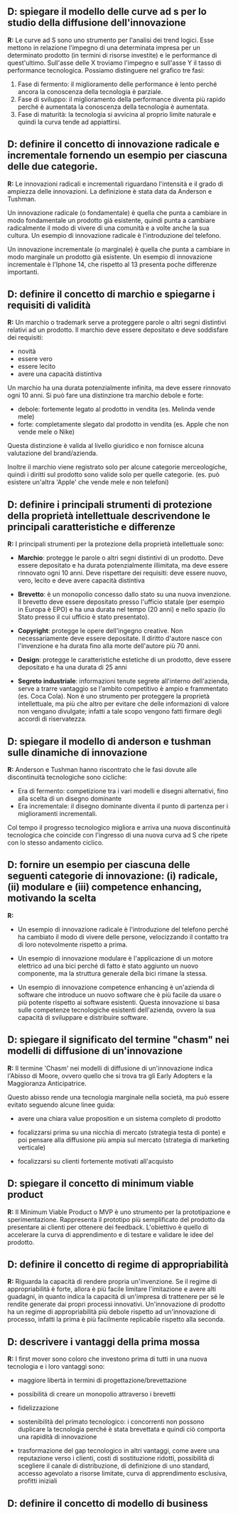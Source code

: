 ## D: spiegare il modello delle curve ad s per lo studio della diffusione dell'innovazione 

**R:** Le curve ad S sono uno strumento per l'analisi dei trend logici. Esse mettono in relazione l'impegno di una determinata impresa per un determinato prodotto (in termini di risorse investite) e le performance di quest'ultimo. 
Sull'asse delle X troviamo l'impegno e sull'asse Y il tasso di performance tecnologica. 
Possiamo distinguere nel grafico tre fasi:

1) Fase di fermento: il miglioramento delle performance è lento perché ancora la conoscenza della tecnologia è parziale.
2) Fase di sviluppo: il miglioramento della performance diventa più rapido perché è aumentata la conoscenza della tecnologia è aumentata.
3) Fase di maturità: la tecnologia si avvicina al proprio limite naturale e quindi la curva tende ad appiattirsi.
## D: definire il concetto di innovazione radicale e incrementale fornendo un esempio per ciascuna delle due categorie.

**R:** Le innovazioni radicali e incrementali riguardano l'intensità e il grado di ampiezza delle innovazioni. La definizione è stata data da Anderson e Tushman. 

Un innovazione radicale (o fondamentale) è quella che punta a cambiare in modo fondamentale un prodotto già esistente, quindi punta a cambiare radicalmente il modo di vivere di una comunità e a volte anche la sua cultura. Un esempio di innovazione radicale è l'introduzione del telefono.

Un innovazione incrementale (o marginale) è quella che punta a cambiare in modo marginale un prodotto già esistente. Un esempio di innovazione incrementale è l'Iphone 14, che rispetto al 13 presenta poche differenze importanti.
## D: definire il concetto di marchio e spiegarne i requisiti di validità

**R:** Un marchio o trademark serve a proteggere parole o altri segni distintivi relativi ad un prodotto. Il marchio deve essere depositato e deve soddisfare dei requisiti:

- novità
- essere vero
- essere lecito
- avere una capacità distintiva

Un marchio ha una durata potenzialmente infinita, ma deve essere rinnovato ogni 10 anni.
Si può fare una distinzione tra marchio debole e forte:

- debole: fortemente legato al prodotto in vendita (es. Melinda vende mele)
- forte: completamente slegato dal prodotto in vendita (es. Apple che non vende mele o Nike)

Questa distinzione è valida al livello giuridico e non fornisce alcuna valutazione del brand/azienda. 

Inoltre il marchio viene registrato solo per alcune categorie merceologiche, quindi i diritti sul prodotto sono valide solo per quelle categorie. (es. può esistere un'altra 'Apple' che vende mele e non telefoni) 
## D: definire i principali strumenti di protezione della proprietà intellettuale descrivendone le principali caratteristiche e differenze

**R:** I principali strumenti per la protezione della proprietà intellettuale sono:

- **Marchio**: protegge le parole o altri segni distintivi di un prodotto. Deve essere depositato e ha durata potenzialmente illimitata, ma deve essere rinnovato ogni 10 anni. Deve rispettare dei requisiti: deve essere nuovo, vero, lecito e deve avere capacità distintiva

- **Brevetto**: è un monopolio concesso dallo stato su una nuova invenzione. Il brevetto deve essere depositato presso l'ufficio statale (per esempio in Europa è EPO) e ha una durata nel tempo (20 anni) e nello spazio (lo Stato presso il cui ufficio è stato presentato).

- **Copyright**: protegge le opere dell'ingegno creative. Non necessariamente deve essere depositate. Il diritto d'autore nasce con l'invenzione e ha durata fino alla morte dell'autore più 70 anni.

- **Design**: protegge le caratteristiche estetiche di un prodotto, deve essere depositato e ha una durata di 25 anni

- **Segreto industriale**: informazioni tenute segrete all'interno dell'azienda, serve a trarre vantaggio se l'ambito competitivo è ampio e frammentato (es. Coca Cola). Non è uno strumento per proteggere la proprietà intellettuale, ma più che altro per evitare che delle informazioni di valore non vengano divulgate; infatti a tale scopo vengono fatti firmare degli accordi di riservatezza.
## D: spiegare il modello di anderson e tushman sulle dinamiche di innovazione

**R:** Anderson e Tushman hanno riscontrato che le fasi dovute alle discontinuità tecnologiche sono cicliche:

- Era di fermento: competizione tra i vari modelli e disegni alternativi, fino alla scelta di un disegno dominante
- Era incrementale: il disegno dominante diventa il punto di partenza per i miglioramenti incrementali.

Col tempo il progresso tecnologico migliora e arriva una nuova discontinuità tecnologica che coincide con l'ingresso di una nuova curva ad S che ripete con lo stesso andamento ciclico.
## D: fornire un esempio per ciascuna delle seguenti categorie di innovazione: (i) radicale, (ii) modulare e (iii) competence enhancing, motivando la scelta
**R:**
- Un esempio di innovazione radicale è l'introduzione del telefono perché ha cambiato il modo di vivere delle persone, velocizzando il contatto tra di loro notevolmente rispetto a prima.

- Un esempio di innovazione modulare è l'applicazione di un motore elettrico ad una bici perché di fatto è stato aggiunto un nuovo componente, ma la struttura generale della bici rimane la stessa. 

- Un esempio di innovazione competence enhancing è un'azienda di software che introduce un nuovo software che è più facile da usare o più potente rispetto ai software esistenti. Questa innovazione si basa sulle competenze tecnologiche esistenti dell'azienda, ovvero la sua capacità di sviluppare e distribuire software. 
## D: spiegare il significato del termine "chasm" nei modelli di diffusione di un'innovazione

**R:** Il termine 'Chasm' nei modelli di diffusione di un'innovazione indica l'Abisso di Moore, ovvero quello che si trova tra gli Early Adopters e la Maggioranza Anticipatrice. 

Questo abisso rende una tecnologia marginale nella società, ma può essere evitato 
seguendo alcune linee guida:

- avere una chiara value proposition e un sistema completo di prodotto

- focalizzarsi prima su una nicchia di mercato (strategia testa di ponte) e poi pensare alla diffusione più ampia sul mercato (strategia di marketing verticale)

- focalizzarsi su clienti fortemente motivati all'acquisto
## D: spiegare il concetto di minimum viable product

**R:** Il Minimum Viable Product o MVP è uno strumento per la prototipazione e sperimentazione. Rappresenta il prototipo più semplificato del prodotto da presentare ai clienti per ottenere dei feedback. L'obiettivo è quello di accelerare la curva di apprendimento e di testare e validare le idee del prodotto.
## D: definire il concetto di regime di appropriabilità

**R:** Riguarda la capacità di rendere propria un'invenzione. Se il regime di appropriabilità è forte, allora è più facile limitare l'imitazione e avere alti guadagni, in quanto indica la capacità di un'impresa di trattenere per sé le rendite generate dai propri processi innovativi. 
Un'innovazione di prodotto ha un regime di appropriabilità più debole rispetto ad un'innovazione di processo, infatti la prima è più facilmente replicabile rispetto alla seconda.
## D: descrivere i vantaggi della prima mossa

**R:** I first mover sono coloro che investono prima di tutti in una nuova tecnologia e i loro vantaggi sono:

- maggiore libertà in termini di progettazione/brevettazione

- possibilità di creare un monopolio attraverso i brevetti

- fidelizzazione

- sostenibilità del primato tecnologico: i concorrenti non possono duplicare la tecnologia perché è stata brevettata e quindi ciò comporta una rapidità di innovazione

- trasformazione del gap tecnologico in altri vantaggi, come avere una reputazione verso i clienti, costi di sostituzione ridotti, possibilità di scegliere il canale di distribuzione, di definizione di uno standard, accesso agevolato a risorse limitate, curva di apprendimento esclusiva, profitti iniziali
## D: definire il concetto di modello di business

